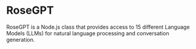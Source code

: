 # RoseGPT
RoseGPT is a Node.js class that provides access to 15 different Language Models (LLMs) for natural language processing and conversation generation.
